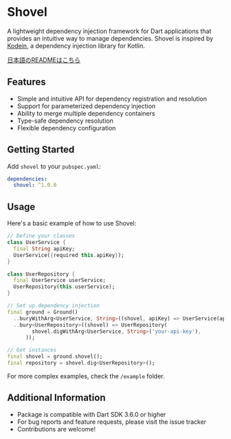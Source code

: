 <!-- 
This README describes the package. If you publish this package to pub.dev,
this README's contents appear on the landing page for your package.

For information about how to write a good package README, see the guide for
[writing package pages](https://dart.dev/tools/pub/writing-package-pages). 

For general information about developing packages, see the Dart guide for
[creating packages](https://dart.dev/guides/libraries/create-packages)
and the Flutter guide for
[developing packages and plugins](https://flutter.dev/to/develop-packages). 
-->

# Shovel

A lightweight dependency injection framework for Dart applications that provides an intuitive way to manage dependencies. Shovel is inspired by [Kodein](https://github.com/kosi-libs/Kodein), a dependency injection library for Kotlin.

[日本語のREADMEはこちら](https://github.com/SoutaTanaka/shovel/blob/main/README.ja.md)

## Features

- Simple and intuitive API for dependency registration and resolution
- Support for parameterized dependency injection
- Ability to merge multiple dependency containers
- Type-safe dependency resolution
- Flexible dependency configuration

## Getting Started

Add `shovel` to your `pubspec.yaml`:

```yaml
dependencies:
  shovel: ^1.0.0
```

## Usage

Here's a basic example of how to use Shovel:

```dart
// Define your classes
class UserService {
  final String apiKey;
  UserService({required this.apiKey});
}

class UserRepository {
  final UserService userService;
  UserRepository(this.userService);
}

// Set up dependency injection
final ground = Ground()
  ..buryWithArg<UserService, String>((shovel, apiKey) => UserService(apiKey: apiKey))
  ..bury<UserRepository>((shovel) => UserRepository(
        shovel.digWithArg<UserService, String>('your-api-key'),
      ));

// Get instances
final shovel = ground.shovel();
final repository = shovel.dig<UserRepository>();
```

For more complex examples, check the `/example` folder.

## Additional Information

- Package is compatible with Dart SDK 3.6.0 or higher
- For bug reports and feature requests, please visit the issue tracker
- Contributions are welcome!
